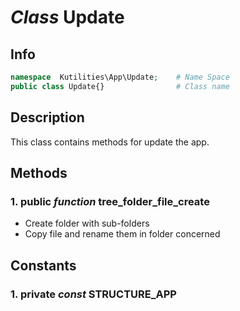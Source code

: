 # ***Class*** **Update**

## Info

```php
namespace  Kutilities\App\Update;    # Name Space
public class Update{}                # Class name
```

## Description
This class contains methods for update the app.

## Methods

### 1. public ***function*** **tree_folder_file_create**
- Create folder with sub-folders
- Copy file and rename them in folder concerned

## Constants

### 1. private ***const*** **STRUCTURE_APP**